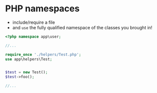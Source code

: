 # PHP namespaces

- include/require a file
- and `use` the fully qualified namespace of the classes you brought in!

```php
<?php namespace app\user;

//...

require_once './helpers/Test.php'; 
use app\helpers\Test;


$test = new Test();
$test->foo();

//...

```
